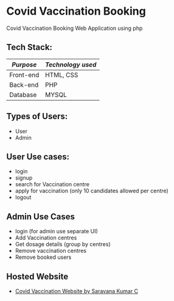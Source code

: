 # Covid Vaccination Booking
Covid Vaccination Booking Web Application using php

## Tech Stack:
| <em>Purpose</em> | <em>Technology used</em> |
| ----------- | ----------- |
| Front-end | HTML, CSS |
| Back-end  | PHP |
| Database  | MYSQL |

## Types of Users:
- User
- Admin

## User Use cases:
- login
- signup
- search for Vaccination centre
- apply for vaccination (only 10 candidates allowed per centre)
- logout

## Admin Use Cases
- login (for admin use separate UI)
- Add Vaccination centres
- Get dosage details (group by centres)
- Remove vaccination centres
- Remove booked users

## Hosted Website
- [Covid Vaccination Website by Saravana Kumar C](https://covidvaccinationbooking.000webhostapp.com/index.html)
